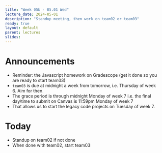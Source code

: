 ```yaml
---
title: "Week 05b - 05.01 Wed"
lecture_date: 2024-05-01
description: "Standup meeting, then work on team02 or team03"
ready: true
layout: default
parent: lectures
slides:
---
```



# Announcements

* Reminder: the Javascript homework on Gradescope (get it done so you are ready to start team03)
* `team03` is due at midnight a week from tomorrow, i.e. Thursday of week 6.  Aim for then.
* The grace period is through midnight Monday of week 7  i.e. the final day/time to submit on Canvas is 11:59pm Monday of week 7
* That allows us to start the legacy code projects on Tuesday of week 7.

# Today
* Standup on team02 if not done
* When done with team02, start team03

